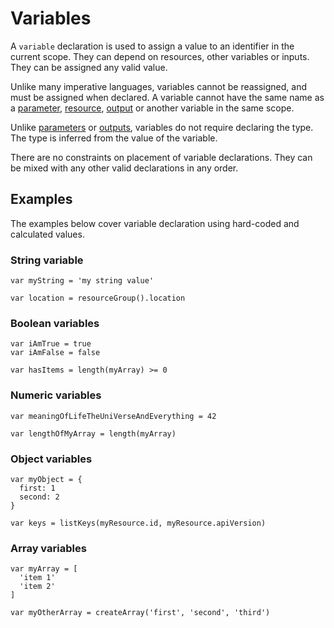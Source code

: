 # Variables
A `variable` declaration is used to assign a value to an identifier in the current scope. They can depend on resources, other variables or inputs. They can be assigned any valid value.

Unlike many imperative languages, variables cannot be reassigned, and must be assigned when declared. A variable cannot have the same name as a [parameter](./parameters.md), [resource](./resources.md), [output](./outputs.md) or another variable in the same scope.

Unlike [parameters](./parameters.md) or [outputs](./outputs.md), variables do not require declaring the type. The type is inferred from the value of the variable.

There are no constraints on placement of variable declarations. They can be mixed with any other valid declarations in any order.

## Examples
The examples below cover variable declaration using hard-coded and calculated values.

### String variable
```bicep
var myString = 'my string value'

var location = resourceGroup().location
```

### Boolean variables
```bicep
var iAmTrue = true
var iAmFalse = false

var hasItems = length(myArray) >= 0
```

### Numeric variables
```bicep
var meaningOfLifeTheUniVerseAndEverything = 42

var lengthOfMyArray = length(myArray)
```

### Object variables
```bicep
var myObject = {
  first: 1
  second: 2
}

var keys = listKeys(myResource.id, myResource.apiVersion)
```

### Array variables
```bicep
var myArray = [
  'item 1'
  'item 2'
]

var myOtherArray = createArray('first', 'second', 'third')
```
